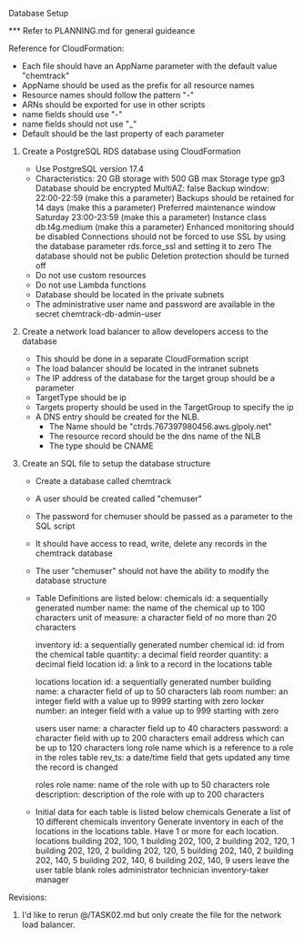 Database Setup

*** Refer to PLANNING.md for general guideance

Reference for CloudFormation:
- Each file should have an AppName parameter with the default value "chemtrack"
- AppName should be used as the prefix for all resource names
- Resource names should follow the pattern "<appname>-<resource type>"
- ARNs should be exported for use in other scripts
- name fields should use "-"
- name fields should not use "_"
- Default should be the last property of each parameter

1) Create a PostgreSQL RDS database using CloudFormation
    - Use PostgreSQL version 17.4
    - Characteristics:
        20 GB storage with 500 GB max
        Storage type gp3
        Database should be encrypted
        MultiAZ: false
        Backup window: 22:00-22:59 (make this a parameter)
        Backups should be retained for 14 days (make this a parameter)
        Preferred maintenance window Saturday 23:00-23:59 (make this a parameter)
        Instance class db.t4g.medium (make this a parameter)
        Enhanced monitoring should be disabled
        Connections should not be forced to use SSL by using the database parameter rds.force_ssl and setting it to zero
        The database should not be public
        Deletion protection should be turned off
    - Do not use custom resources
    - Do not use Lambda functions
    - Database should be located in the private subnets
    - The administrative user name and password are available in the secret chemtrack-db-admin-user

2) Create a network load balancer to allow developers access to the database
    - This should be done in a separate CloudFormation script
    - The load balancer should be located in the intranet subnets
    - The IP address of the database for the target group should be a parameter
    - TargetType should be ip
    - Targets property should be used in the TargetGroup to specify the ip
    - A DNS entry should be created for the NLB.  
        - The Name should be "ctrds.767397980456.aws.glpoly.net"
        - The resource record should be the dns name of the NLB
        - The type should be CNAME

3) Create an SQL file to setup the database structure
    - Create a database called chemtrack
    - A user should be created called "chemuser"
    - The password for chemuser should be passed as a parameter to the SQL script
    - It should have access to read, write, delete any records in the chemtrack database
    - The user "chemuser" should not have the ability to modify the database structure
    - Table Definitions are listed below:
        chemicals
            id: a sequentially generated number
            name: the name of the chemical up to 100 characters
            unit of measure: a character field of no more than 20 characters

        inventory
            id: a sequentially generated number
            chemical id: id from the chemical table
            quantity: a decimal field
            reorder quantity: a decimal field
            location id: a link to a record in the locations table

        locations
            location id: a sequentially generated number
            building name: a character field of up to 50 characters
            lab room number: an integer field with a value up to 9999 starting with zero
            locker number: an integer field with a value up to 999 starting with zero

        users
            user name: a character field up to 40 characters
            password: a character field with up to 200 characters
            email address which can be up to 120 characters long
            role name which is a reference to a role in the roles table
            rev_ts: a date/time field that gets updated any time the record is changed

        roles
            role name: name of the role with up to 50 characters
            role description: description of the role with up to 200 characters
    - Initial data for each table is listed below
        chemicals
            Generate a list of 10 different chemicals
        inventory
            Generate inventory in each of the locations in the locations table.  Have 1 or more for each location.
        locations
            building 202, 100, 1
            building 202, 100, 2
            building 202, 120, 1
            building 202, 120, 2
            building 202, 120, 5
            building 202, 140, 2
            building 202, 140, 5
            building 202, 140, 6
            building 202, 140, 9
        users
            leave the user table blank
        roles
            administrator
            technician
            inventory-taker
            manager

Revisions:

1) I'd like to rerun @/TASK02.md but only create the file for the network load balancer.